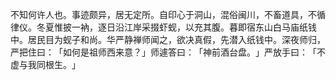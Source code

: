 不知何许人也。事迹颇异，居无定所。自印心于洞山，混俗闽川，不畜道具，不循律仪。冬夏惟披一衲，逐日沿江岸采掇虾蚬，以充其腹。暮即宿东山白马庙纸钱中。居民目为蚬子和尚。华严静禅师闻之，欲决真假，先潜入纸钱中。深夜师归，严把住曰：​「如何是祖师西来意？​」师遽答曰：​「神前酒台盘。​」严放手曰：​「不虚与我同根生。​」